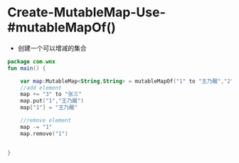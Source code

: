 # Create-MutableMap-Use-#mutableMapOf()

- 创建一个可以增减的集合

```kotlin
package com.wnx
fun main() {

    var map:MutableMap<String,String> = mutableMapOf("1" to "王乃醒","2" to "黄洁莹" )
    //add element
    map += "3" to "张三"
    map.put("1","王乃醒")
    map["1"] = "王乃醒"

    //remove element
    map -= "1"
    map.remove("1")


}
```

